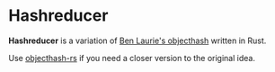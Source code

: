 # Hashreducer

**Hashreducer** is a variation of [Ben Laurie's
objecthash](https://github.com/benlaurie/objecthash) written in Rust.

Use [objecthash-rs](https://github.com/cryptosphere/objecthash-rs) if you need
a closer version to the original idea.
